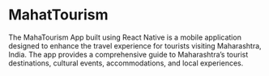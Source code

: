 # MahatTourism
The MahaTourism App built using React Native is a mobile application designed to enhance the travel experience for tourists visiting Maharashtra, India. The app provides a comprehensive guide to Maharashtra’s tourist destinations, cultural events, accommodations, and local experiences.
